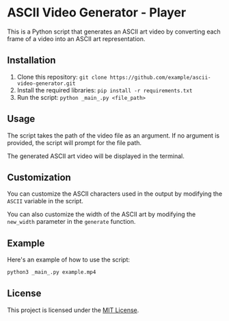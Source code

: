 # ASCII Video Generator - Player

This is a Python script that generates an ASCII art video by converting each frame of a video into an ASCII art representation.

## Installation

1. Clone this repository: `git clone https://github.com/example/ascii-video-generator.git`
2. Install the required libraries: `pip install -r requirements.txt`
3. Run the script: `python _main_.py <file_path>`

## Usage

The script takes the path of the video file as an argument. If no argument is provided, the script will prompt for the file path.

The generated ASCII art video will be displayed in the terminal.

## Customization

You can customize the ASCII characters used in the output by modifying the `ASCII` variable in the script.

You can also customize the width of the ASCII art by modifying the `new_width` parameter in the `generate` function.

## Example

Here's an example of how to use the script:

```bash
python3 _main_.py example.mp4
```

## License

This project is licensed under the [MIT License](https://opensource.org/licenses/MIT).
